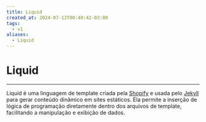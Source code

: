 ```yaml
---
title: Liquid
created_at: 2024-07-13T00:49:42-03:00
tags:
  - v1
aliases:
  - Liquid
---
```

# Liquid
---
Liquid é uma linguagem de template criada pela [Shopify](api/2024/07/2024-07-13-Shopify.md) e usada pelo [Jekyll](_insight/2024/07/2024-07-10-Jekyll.md) para gerar conteúdo dinâmico em sites estáticos. Ela permite a inserção de lógica de programação diretamente dentro dos arquivos de template, facilitando a manipulação e exibição de dados.